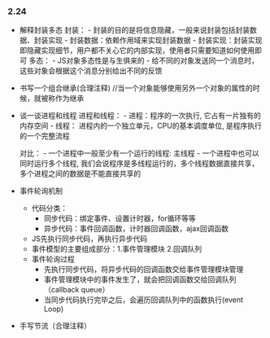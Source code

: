 ### 2.24
- 解释封装多态
    封装：
        - 封装的目的是将信息隐藏，一般来说封装包括封装数据、封装实现
        - 封装数据：依赖作用域来实现封装数据
        - 封装实现：封装实现即隐藏实现细节，用户都不关心它的内部实现，使用者只需要知道如何使用即可
    多态：
        - JS对象多态性是与生俱来的
        - 给不同的对象发送同一个消息时，这些对象会根据这个消息分别给出不同的反馈

- 书写一个组合继承(合理注释)
    //当一个对象能够使用另外一个对象的属性的时候，就被称作为继承


- 谈一谈进程和线程
    进程和线程：
        - 进程：程序的一次执行, 它占有一片独有的内存空间
        - 线程： 进程内的一个独立单元，CPU的基本调度单位, 是程序执行的一个完整流程

    对比：
        - 一个进程中一般至少有一个运行的线程: 主线程
        - 一个进程中也可以同时运行多个线程, 我们会说程序是多线程运行的，多个线程数据直接共享，多个进程之间的数据是不能直接共享的

- 事件轮询机制
    - 代码分类：
        - 同步代码：绑定事件、设置计时器，for循环等等
        - 异步代码：事件回调函数，计时器回调函数，ajax回调函数
    - JS先执行同步代码，再执行异步代码
    - 事件模型的主要组成部分：1.事件管理模块 2.回调队列
    - 事件轮询过程
        - 先执行同步代码，将异步代码的回调函数交给事件管理模块管理
        - 事件管理模块中的事件发生了，就会把回调函数交给回调队列（callback queue）
        - 当同步代码执行完毕之后，会遍历回调队列中的函数执行(event Loop)

- 手写节流（合理注释）

